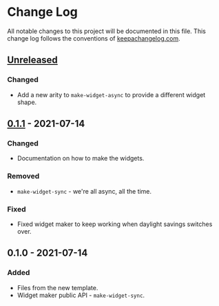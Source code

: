 # Change Log
All notable changes to this project will be documented in this file. This change log follows the conventions of [keepachangelog.com](http://keepachangelog.com/).

## [Unreleased]
### Changed
- Add a new arity to `make-widget-async` to provide a different widget shape.

## [0.1.1] - 2021-07-14
### Changed
- Documentation on how to make the widgets.

### Removed
- `make-widget-sync` - we're all async, all the time.

### Fixed
- Fixed widget maker to keep working when daylight savings switches over.

## 0.1.0 - 2021-07-14
### Added
- Files from the new template.
- Widget maker public API - `make-widget-sync`.

[Unreleased]: https://github.com/your-name/tennis/compare/0.1.1...HEAD
[0.1.1]: https://github.com/your-name/tennis/compare/0.1.0...0.1.1
